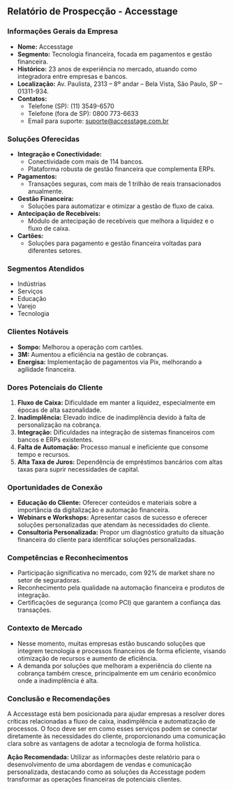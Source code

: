 ## Relatório de Prospecção - Accesstage

### Informações Gerais da Empresa
- **Nome:** Accesstage
- **Segmento:** Tecnologia financeira, focada em pagamentos e gestão financeira.
- **Histórico:** 23 anos de experiência no mercado, atuando como integradora entre empresas e bancos.
- **Localização:** Av. Paulista, 2313 – 8º andar – Bela Vista, São Paulo, SP – 01311-934.
- **Contatos:**
  - Telefone (SP): (11) 3549-6570
  - Telefone (fora de SP): 0800 773-6633
  - Email para suporte: suporte@accesstage.com.br

### Soluções Oferecidas
- **Integração e Conectividade:**
  - Conectividade com mais de 114 bancos.
  - Plataforma robusta de gestão financeira que complementa ERPs.
- **Pagamentos:**
  - Transações seguras, com mais de 1 trilhão de reais transacionados anualmente.
- **Gestão Financeira:**
  - Soluções para automatizar e otimizar a gestão de fluxo de caixa.
- **Antecipação de Recebíveis:**
  - Módulo de antecipação de recebíveis que melhora a liquidez e o fluxo de caixa.
- **Cartões:**
  - Soluções para pagamento e gestão financeira voltadas para diferentes setores.

### Segmentos Atendidos
- Indústrias
- Serviços
- Educação
- Varejo
- Tecnologia

### Clientes Notáveis
- **Sompo:** Melhorou a operação com cartões.
- **3M:** Aumentou a eficiência na gestão de cobranças.
- **Energisa:** Implementação de pagamentos via Pix, melhorando a agilidade financeira.

### Dores Potenciais do Cliente
1. **Fluxo de Caixa:** Dificuldade em manter a liquidez, especialmente em épocas de alta sazonalidade.
2. **Inadimplência:** Elevado índice de inadimplência devido à falta de personalização na cobrança.
3. **Integração:** Dificuldades na integração de sistemas financeiros com bancos e ERPs existentes.
4. **Falta de Automação:** Processo manual e ineficiente que consome tempo e recursos.
5. **Alta Taxa de Juros:** Dependência de empréstimos bancários com altas taxas para suprir necessidades de capital.

### Oportunidades de Conexão
- **Educação do Cliente:** Oferecer conteúdos e materiais sobre a importância da digitalização e automação financeira.
- **Webinars e Workshops:** Apresentar casos de sucesso e oferecer soluções personalizadas que atendam às necessidades do cliente.
- **Consultoria Personalizada:** Propor um diagnóstico gratuito da situação financeira do cliente para identificar soluções personalizadas.

### Competências e Reconhecimentos
- Participação significativa no mercado, com 92% de market share no setor de seguradoras.
- Reconhecimento pela qualidade na automação financeira e produtos de integração.
- Certificações de segurança (como PCI) que garantem a confiança das transações.

### Contexto de Mercado
- Nesse momento, muitas empresas estão buscando soluções que integrem tecnologia e processos financeiros de forma eficiente, visando otimização de recursos e aumento de eficiência.
- A demanda por soluções que melhoram a experiência do cliente na cobrança também cresce, principalmente em um cenário econômico onde a inadimplência é alta.

### Conclusão e Recomendações
A Accesstage está bem posicionada para ajudar empresas a resolver dores críticas relacionadas a fluxo de caixa, inadimplência e automatização de processos. O foco deve ser em como esses serviços podem se conectar diretamente às necessidades do cliente, proporcionando uma comunicação clara sobre as vantagens de adotar a tecnologia de forma holística.

**Ação Recomendada:** Utilizar as informações deste relatório para o desenvolvimento de uma abordagem de vendas e comunicação personalizada, destacando como as soluções da Accesstage podem transformar as operações financeiras de potenciais clientes.
